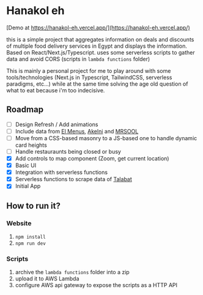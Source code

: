 # Hanakol eh

[Demo at https://hanakol-eh.vercel.app/](https://hanakol-eh.vercel.app/)

this is a simple project that aggregates information on deals and discounts of multiple food delivery services in Egypt and displays the information. Based on React/Next.js/Typescript. uses some serverless scripts to gather data and avoid CORS (scripts in `lambda functions` folder)

This is mainly a personal project for me to play around with some tools/technologies (Next.js in Typescript, TailwindCSS, serverless paradigms, etc...) while at the same time solving the age old question of what to eat because i'm too indecisive.

## Roadmap
- [ ] Design Refresh / Add animations
- [ ] Include data from [El Menus](https://www.elmenus.com/), [Akelni](https://www.akelni.com/en) and [MRSOOL](https://mrsool.co/contact) 
- [ ] Move from a CSS-based masonry to a JS-based one to handle dynamic card heights
- [ ] Handle restauraunts being closed or busy
- [x] Add controls to map component (Zoom, get current location)
- [x] Basic UI
- [x] Integration with serverless functions
- [x] Serverless functions to scrape data of [Talabat](https://www.talabat.com/egypt)
- [x] Initial App

## How to run it?

### Website
1. `npm install`
2. `npm run dev`

### Scripts
1. archive the `lambda functions` folder into a zip
2. upload it to AWS Lambda
3. configure AWS api gateway to expose the scripts as a HTTP API